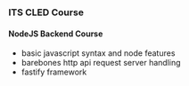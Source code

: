 ### ITS CLED Course
#### NodeJS Backend Course

- basic javascript syntax and node features
- barebones http api request server handling
- fastify framework